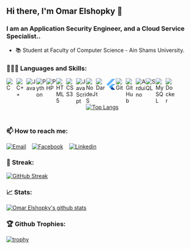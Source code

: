 ## Hi there, I'm Omar Elshopky 👋

### I am an Application Security Engineer, and a Cloud Service Specialist..
- 📚  Student at Faculty of Computer Science - Ain Shams University.

### 👨🏻‍💻 Languages and Skills:
[<img align="left" alt="C" width="26px" src="https://raw.githubusercontent.com/jmnote/z-icons/master/svg/c.svg" />]()
[<img align="left" alt="C++" width="26px" src="https://raw.githubusercontent.com/jmnote/z-icons/master/svg/cpp.svg" />]()
[<img align="left" alt="Java" width="26px" src="https://raw.githubusercontent.com/jmnote/z-icons/master/svg/java.svg" />]()
[<img align="left" alt="Python" width="26px" src="https://raw.githubusercontent.com/jmnote/z-icons/master/svg/python.svg" />]()
[<img align="left" alt="PHP" width="26px" src="https://upload.wikimedia.org/wikipedia/commons/thumb/2/27/PHP-logo.svg/1280px-PHP-logo.svg.png" />]()
[<img align="left" alt="HTML5" width="26px" src="https://upload.wikimedia.org/wikipedia/commons/thumb/3/38/HTML5_Badge.svg/600px-HTML5_Badge.svg.png" />]()
[<img align="left" alt="CSS3" width="26px" src="https://cdn4.iconfinder.com/data/icons/social-media-logos-6/512/121-css3-512.png" />]()
[<img align="left" alt="JavaScript" width="26px" src="https://raw.githubusercontent.com/jmnote/z-icons/master/svg/javascript.svg" />]()
[<img align="left" alt="NodeJS" width="26px" src="https://cdn.worldvectorlogo.com/logos/nodejs-icon.svg" />]()
[<img align="left" alt="Dart" width="26px" src="https://img.icons8.com/color/48/000000/dart.png" />]()
[<img align="left" alt="Flutter" width="26px" src="https://raw.githubusercontent.com/dnfield/flutter_svg/7d374d7107561cbd906d7c0ca26fef02cc01e7c8/example/assets/flutter_logo.svg?sanitize=true" />]()
[<img align="left" alt="Git" width="26px" src="https://raw.githubusercontent.com/jmnote/z-icons/master/svg/git.svg" />]()
[<img align="left" alt="GitHub" width="26px" src="https://upload.wikimedia.org/wikipedia/commons/9/91/Octicons-mark-github.svg" />]()
[<img align="left" alt="Arduino" width="26px" src="https://cdn.worldvectorlogo.com/logos/arduino-1.svg" />]()
[<img align="left" alt="SQL" width="26px" src="https://upload.wikimedia.org/wikipedia/en/thumb/6/68/Oracle_SQL_Developer_logo.svg/1200px-Oracle_SQL_Developer_logo.svg.png" />]()
[<img align="left" alt="MySQL" width="26px" src="https://cdn.worldvectorlogo.com/logos/mysql-6.svg" />]()
[<img align="left" alt="Docker" width="26px" src="https://cdn.worldvectorlogo.com/logos/docker.svg" />]()
<br><br><br>
[![Top Langs](https://github-readme-stats.vercel.app/api/top-langs/?username=omarelshopky&langs_count=15&layout=compact&theme=radical)](https://github.com/omarelshopky?tab=repositories)

### <br> 📫 How to reach me:
[<img src='https://cdn.worldvectorlogo.com/logos/official-gmail-icon-2020-.svg' alt='Email' height='40'>](mailto:omarheshamali202@gmail.com)
&nbsp;&nbsp;
[<img src='https://raw.githubusercontent.com/jmnote/z-icons/master/svg/facebook.svg' alt='Facebook' height='40'>](https://www.facebook.com/omarelshopky1)
&nbsp;&nbsp;
[<img src='https://cdn.worldvectorlogo.com/logos/linkedin-icon-2.svg' alt='Linkedin' height='40'>](https://www.linkedin.com/in/omarelshopky)


### 🌟 Streak:
[![GitHub Streak](https://github-readme-streak-stats.herokuapp.com/?user=omarelshopky&theme=radical&include_all_commits=true&count_private=true)](https://github.com/omarelshopky)


### 📈 Stats:
[![Omar Elshopky's github stats](https://github-readme-stats.vercel.app/api?username=omarelshopky&show_icons=true&theme=radical&include_all_commits=true&count_private=true)](https://github.com/omarelshopky?tab=repositories)
  
### 🏆 Github Trophies:
[![trophy](https://github-profile-trophy.vercel.app/?username=omarelshopky&theme=darkhub&no-frame=true)](https://github.com/ryo-ma/github-profile-trophy)
